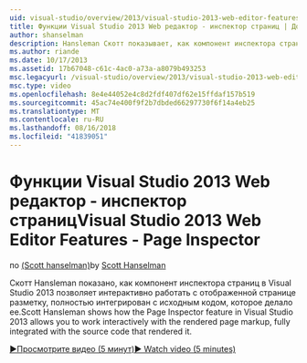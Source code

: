 ```yaml
---
uid: visual-studio/overview/2013/visual-studio-2013-web-editor-features-page-inspector
title: Функции Visual Studio 2013 Web редактор - инспектор страниц | Документация Майкрософт
author: shanselman
description: Hansleman Скотт показывает, как компонент инспектора страниц в Visual Studio 2013 позволяет интерактивно работать с отображенной странице разметку, полностью интегрированный w...
ms.author: riande
ms.date: 10/17/2013
ms.assetid: 17b67048-c61c-4ac0-a73a-a8079b493253
msc.legacyurl: /visual-studio/overview/2013/visual-studio-2013-web-editor-features-page-inspector
msc.type: video
ms.openlocfilehash: 8e4e44052e4c8d2fdf407df62e15ffdaf157b519
ms.sourcegitcommit: 45ac74e400f9f2b7dbded66297730f6f14a4eb25
ms.translationtype: MT
ms.contentlocale: ru-RU
ms.lasthandoff: 08/16/2018
ms.locfileid: "41839051"
---
```

<a name="visual-studio-2013-web-editor-features---page-inspector"></a><span data-ttu-id="6b25d-103">Функции Visual Studio 2013 Web редактор - инспектор страниц</span><span class="sxs-lookup"><span data-stu-id="6b25d-103">Visual Studio 2013 Web Editor Features - Page Inspector</span></span>
====================
<span data-ttu-id="6b25d-104">по [(Scott hanselman)](https://github.com/shanselman)</span><span class="sxs-lookup"><span data-stu-id="6b25d-104">by [Scott Hanselman](https://github.com/shanselman)</span></span>

<span data-ttu-id="6b25d-105">Скотт Hansleman показано, как компонент инспектора страниц в Visual Studio 2013 позволяет интерактивно работать с отображенной странице разметку, полностью интегрирован с исходным кодом, которое делало ее.</span><span class="sxs-lookup"><span data-stu-id="6b25d-105">Scott Hansleman shows how the Page Inspector feature in Visual Studio 2013 allows you to work interactively with the rendered page markup, fully integrated with the source code that rendered it.</span></span>

[<span data-ttu-id="6b25d-106">&#9654;Просмотрите видео (5 минут)</span><span class="sxs-lookup"><span data-stu-id="6b25d-106">&#9654; Watch video (5 minutes)</span></span>](https://channel9.msdn.com/Blogs/ASP-NET-Site-Videos/visual-studio-2013-web-editor-features-page-inspector)
